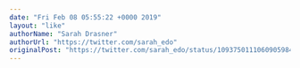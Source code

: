 ```yaml
---
date: "Fri Feb 08 05:55:22 +0000 2019"
layout: "like"
authorName: "Sarah Drasner"
authorUrl: "https://twitter.com/sarah_edo"
originalPost: "https://twitter.com/sarah_edo/status/1093750111060905984"
---
```

